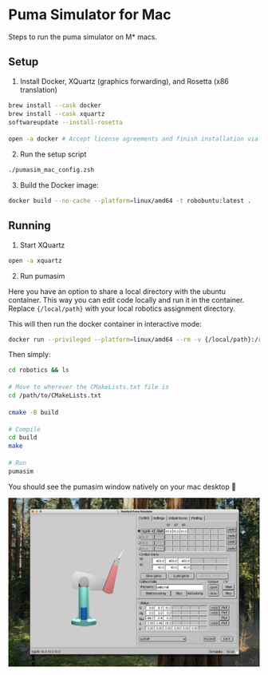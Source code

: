 # Puma Simulator for Mac
Steps to run the puma simulator on M* macs.

## Setup
1. Install Docker, XQuartz (graphics forwarding), and Rosetta (x86 translation)
```bash
brew install --cask docker
brew install --cask xquartz
softwareupdate --install-rosetta

open -a docker # Accept license agreements and finish installation via the GUI
```

2. Run the setup script
```bash
./pumasim_mac_config.zsh
```

3. Build the Docker image:
```bash
docker build --no-cache --platform=linux/amd64 -t robobuntu:latest .
```

## Running
1. Start XQuartz
```bash
open -a xquartz
```

2. Run pumasim  

Here you have an option to share a local directory with the ubuntu container. This way you can edit code locally and run it in the container. Replace `{/local/path}` with your local robotics assignment directory.

This will then run the docker container in interactive mode:
```bash
docker run --privileged --platform=linux/amd64 --rm -v {/local/path}:/robotics -i -t robobuntu bash
```

Then simply:
```bash
cd robotics && ls

# Move to wherever the CMakeLists.txt file is
cd /path/to/CMakeLists.txt

cmake -B build

# Compile
cd build
make

# Run
pumasim
```

You should see the pumasim window natively on your mac desktop 🎉

![pumasim](pumasim.png)
